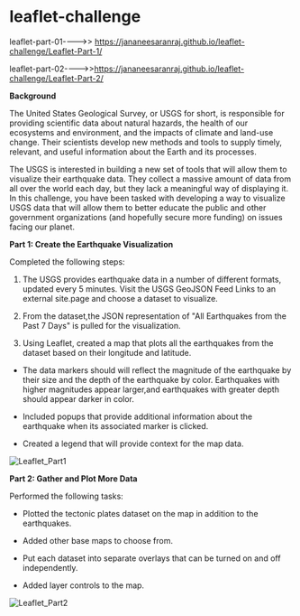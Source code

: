 
# leaflet-challenge

leaflet-part-01---->> https://jananeesaranraj.github.io/leaflet-challenge/Leaflet-Part-1/

leaflet-part-02---->>https://jananeesaranraj.github.io/leaflet-challenge/Leaflet-Part-2/

**Background**

The United States Geological Survey, or USGS for short, is responsible for providing scientific data about natural hazards, the health of our ecosystems and environment, and the impacts of climate and land-use change. Their scientists develop new methods and tools to supply timely, relevant, and useful information about the Earth and its processes.

The USGS is interested in building a new set of tools that will allow them to visualize their earthquake data. They collect a massive amount of data from all over the world each day, but they lack a meaningful way of displaying it. In this challenge, you have been tasked with developing a way to visualize USGS data that will allow them to better educate the public and other government organizations (and hopefully secure more funding) on issues facing our planet.

**Part 1: Create the Earthquake Visualization**

 Completed the following steps:
 
 1. The USGS provides earthquake data in a number of different formats, updated every 5 minutes. Visit the USGS GeoJSON Feed Links to an external site.page and choose a     dataset to visualize.
 
 2. From the dataset,the JSON representation of "All Earthquakes from the Past 7 Days" is pulled for the visualization.
 
 3. Using Leaflet, created a map that plots all the earthquakes from the dataset based on their longitude and latitude.
   
   * The data markers should will reflect the magnitude of the earthquake by their size and the depth of the earthquake by color. Earthquakes with higher magnitudes          appear larger,and earthquakes with greater depth should appear darker in color.
  
   * Included popups that provide additional information about the earthquake when its associated marker is clicked.
   
   * Created a legend that will provide context for the map data.
   

  ![Leaflet_Part1](https://user-images.githubusercontent.com/112193116/211363361-14a9abc9-f8e0-48de-90b6-bc162ec83dc1.png)
   
**Part 2: Gather and Plot More Data**
   
 Performed the following tasks:
 
  * Plotted the tectonic plates dataset on the map in addition to the earthquakes.
  
  * Added other base maps to choose from.

  * Put each dataset into separate overlays that can be turned on and off independently.

  * Added layer controls to the map.
  
   ![Leaflet_Part2](https://user-images.githubusercontent.com/112193116/211363337-eab0b27e-d0f1-4ac0-8db3-c94eb7bc0368.png)
   
   
